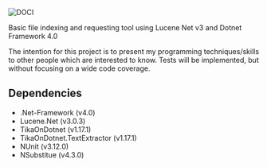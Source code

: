 
![DOCI](https://user-images.githubusercontent.com/51000524/177631326-0d6b1f1e-ddd8-4079-af5d-3d16998ed043.png)

Basic file indexing and requesting tool using Lucene Net v3 and Dotnet Framework 4.0


The intention for this project is to present my programming techniques/skills to other people which are interested to know.
Tests will be implemented, but without focusing on a wide code coverage.



## Dependencies

- .Net-Framework (v4.0)
- Lucene.Net (v3.0.3)
- TikaOnDotnet (v1.17.1)
- TikaOnDotnet.TextExtractor (v1.17.1)
- NUnit (v3.12.0)
- NSubstitue (v4.3.0)
